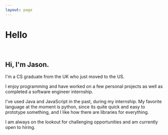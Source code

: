 ```yaml
---
layout: page
---
```

<h1 class="post-title"> Hello </h1>
<br>

<h2> Hi, I'm Jason. </h2>

I'm a CS graduate from the UK who just moved to the US.

I enjoy programming and have worked on a few personal projects as well as completed a software engineer internship.

I've used Java and JavaScript in the past, during my internship. My favorite language at the moment is python, since its quite quick and easy
to prototype something, and I like how there are libraries for everything.

I am always on the lookout for challenging opportunities and am currently open to hiring.
